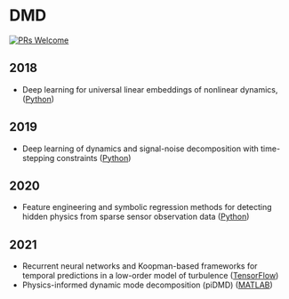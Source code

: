# DMD

[![PRs Welcome](https://img.shields.io/badge/PRs-welcome-brightgreen.svg?style=flat-square)](http://makeapullrequest.com)


## 2018
* Deep learning for universal linear embeddings of nonlinear dynamics, ([Python](https://github.com/BethanyL/DeepKoopman))

## 2019
* Deep learning of dynamics and signal-noise decomposition with time-stepping constraints ([Python](https://github.com/snagcliffs/RKNN))

## 2020
* Feature engineering and symbolic regression methods for detecting hidden physics from sparse sensor observation data ([Python](https://github.com/sayin/Data_Driven_Symbolic_Regression))

## 2021
* Recurrent neural networks and Koopman-based frameworks for temporal predictions in a low-order model of turbulence ([TensorFlow](https://github.com/KTH-Nek5000/9eqModel_KNFandLSTM))
* Physics-informed dynamic mode decomposition (piDMD) ([MATLAB](https://github.com/baddoo/piDMD))
